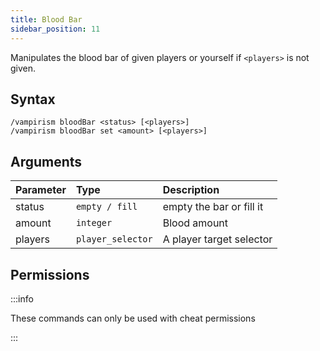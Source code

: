 ```yaml
---
title: Blood Bar
sidebar_position: 11
---
```


Manipulates the blood bar of given players or yourself if `<players>` is not given.

## Syntax

```
/vampirism bloodBar <status> [<players>]
/vampirism bloodBar set <amount> [<players>]
```

## Arguments

| Parameter | Type              | Description              |
|:----------|:------------------|:-------------------------|
| status    | `empty / fill`    | empty the bar or fill it |
| amount    | `integer`         | Blood amount             |
| players   | `player_selector` | A player target selector |

## Permissions

:::info

These commands can only be used with cheat permissions

:::